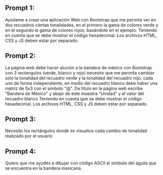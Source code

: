 ## Prompt 1:
Ayúdame a crear una aplicación Web con Bootstrap que me permita ver en dos recuadros ciertas tonalidades, en el primero la gama de colores verde y en el segundo la gama de colores rojos, basándote en el ejemplo.
Teniendo en cuenta que se debe mostrar el código hexadecimal. Los archivos HTML, CSS y JS deben estar por separado.
## Prompt 2:
La página web debe hacer alución a la bandera de méxico con Bootstrap con 3 rectangulos (verde, blanco y rojo) necesito que me permita cambiar solo la tonalidad del recuadro verde y la tonalidad del recuadro rojo, cada uno de forma independiente, en medio del recuadro blanco debe haber una matriz de 5x3 con el simbolo "@". De titulo en la página web escribe "Bandera de México" y abajo de éste muestra "Unidad" y el valor del recuadro blanco Teniendo en cuenta que se debe mostrar el código hexadecimal. Los archivos HTML, CSS y JS deben estar por separado.
## Prompt 3:
 Necesito los rectángulos donde se visualice cada cambio de tonalidad realizado por el usuario
## Prompt 4:
Quiero que me ayudes a dibujar con código ASCII el símbolo del águila que se encuentra en la bandera mexicana.
